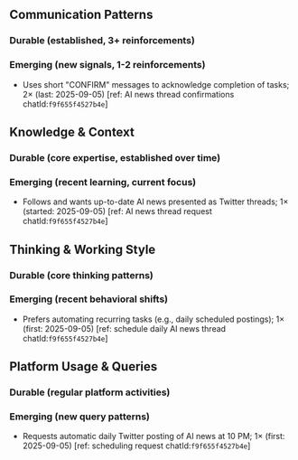 ## Communication Patterns
### Durable (established, 3+ reinforcements)

### Emerging (new signals, 1-2 reinforcements)
- Uses short "CONFIRM" messages to acknowledge completion of tasks; 2× (last: 2025-09-05) [ref: AI news thread confirmations chatId:`f9f655f4527b4e`]

## Knowledge & Context
### Durable (core expertise, established over time)

### Emerging (recent learning, current focus)
- Follows and wants up-to-date AI news presented as Twitter threads; 1× (started: 2025-09-05) [ref: AI news thread request chatId:`f9f655f4527b4e`]

## Thinking & Working Style
### Durable (core thinking patterns)

### Emerging (recent behavioral shifts)
- Prefers automating recurring tasks (e.g., daily scheduled postings); 1× (first: 2025-09-05) [ref: schedule daily AI news thread chatId:`f9f655f4527b4e`]

## Platform Usage & Queries
### Durable (regular platform activities)

### Emerging (new query patterns)
- Requests automatic daily Twitter posting of AI news at 10 PM; 1× (first: 2025-09-05) [ref: scheduling request chatId:`f9f655f4527b4e`]